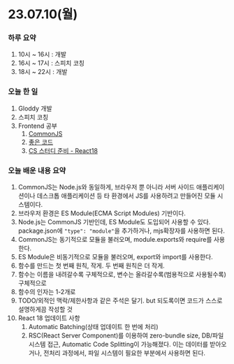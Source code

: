 # 23.07.10(월)

### 하루 요약
1. 10시 ~ 16시 : 개발
2. 16시 ~ 17시 : 스피치 코칭
3. 18시 ~ 22시 : 개발

### 오늘 한 일
1. Gloddy 개발
2. 스피치 코칭
3. Frontend 공부
   1. [CommonJS](https://github.com/Self-Driven-Development/TIL/tree/main/docs/docs/%EB%B0%95%EA%B7%9C%EC%84%B1/Memo/frontend/Common.js.md)
   2. [좋은 코드](../Memo/Project/%EC%A2%8B%EC%9D%80%20%EC%BD%94%EB%93%9C.md)
   3. [CS 스터디 준비 - React18](https://github.com/guesung/Frontend-Study/blob/guesung/23.07.13/React18/%EB%B0%95%EA%B7%9C%EC%84%B1.md)

### 오늘 배운 내용 요약
1. CommonJS는 Node.js와 동일하게, 브라우저 뿐 아니라 서버 사이드 애플리케이션이나 데스크톱 애플리케이션 등 타 환경에서 JS를 사용하려고 만들어진 모듈 시스템이다.
2. 브라우저 환경은 ES Module(ECMA Script Modules) 기반이다.
3. Node.js는 CommonJS 기반인데, ES Module도 도입되어 사용할 수 있다. package.json에 `"type": "module"`을 추가하거나, mjs확장자를 사용하면 된다.
4. CommonJS는 동기적으로 모듈을 불러오며, module.exports와 require를 사용한다.
5. ES Module은 비동기적으로 모듈을 불러오며, export와 import를 사용한다.
6. 함수를 만드는 첫 번째 원칙, 작게. 두 번째 원칙은 더 작게.
7. 함수는 이름을 내려갈수록 구체적으로, 변수는 올라갈수록(범용적으로 사용될수록) 구체적으로
8. 함수의 인자는 1-2개로
9. TODO/외적인 맥락/제한사항과 같은 주석은 달기. but 되도록이면 코드가 스스로 설명하게끔 작성할 것
10. React 18 업데이트 사항
    1.  Automatic Batching(상태 업데이트 한 번에 처리)
    2.  RSC(React Server Component)를 이용하여 zero-bundle size, DB/파일시스템 접근, Automatic Code Splitting이 가능해졌다. 이는 데이터를 받아오거나, 전처리 과정에서, 파일 시스템이 필요한 부분에서 사용하면 된다.